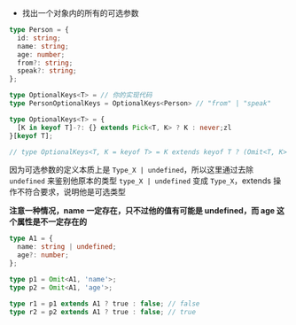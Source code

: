 - 找出一个对象内的所有的可选参数

```ts
type Person = {
  id: string;
  name: string;
  age: number;
  from?: string;
  speak?: string;
};

type OptionalKeys<T> = // 你的实现代码
type PersonOptionalKeys = OptionalKeys<Person> // "from" | "speak"

```

```ts
type OptionalKeys<T> = {
  [K in keyof T]-?: {} extends Pick<T, K> ? K : never;zl
}[keyof T];

// type OptionalKeys<T, K = keyof T> = K extends keyof T ? (Omit<T, K> extends T ? never : K) : never
```

因为可选参数的定义本质上是 `Type_X | undefined`，所以这里通过去除 `undefined` 来鉴别他原本的类型
`type_X | undefined` 变成 `Type_X`，extends 操作不符合要求，说明他是可选类型

**注意一种情况，name 一定存在，只不过他的值有可能是 undefined，而 age 这个属性是不一定存在的**

```ts
type A1 = {
  name: string | undefined;
  age?: number;
};

type p1 = Omit<A1, 'name'>;
type p2 = Omit<A1, 'age'>;

type r1 = p1 extends A1 ? true : false; // false
type r2 = p2 extends A1 ? true : false; // true
```
